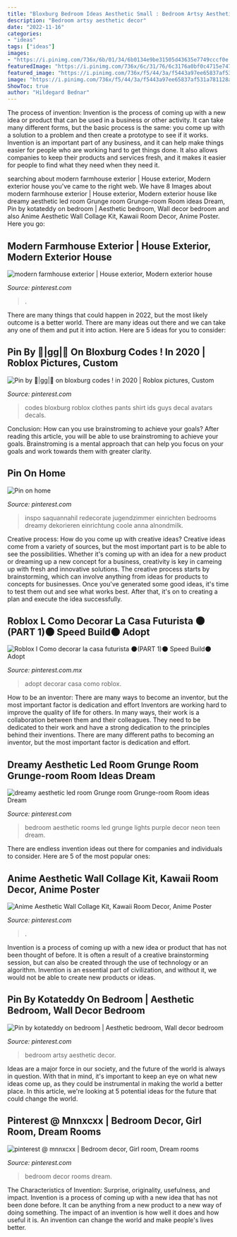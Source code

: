 ```yaml
---
title: "Bloxburg Bedroom Ideas Aesthetic Small : Bedroom Artsy Aesthetic Decor"
description: "Bedroom artsy aesthetic decor"
date: "2022-11-16"
categories:
- "ideas"
tags: ["ideas"]
images:
- "https://i.pinimg.com/736x/6b/01/34/6b0134e9be31505d43635e7749cccf0e.jpg"
featuredImage: "https://i.pinimg.com/736x/6c/31/76/6c3176a0bf0c4715e74776d4180f60d5.jpg"
featured_image: "https://i.pinimg.com/736x/f5/44/3a/f5443a97ee65837af531a781128af9b8.jpg"
image: "https://i.pinimg.com/736x/f5/44/3a/f5443a97ee65837af531a781128af9b8.jpg"
ShowToc: true
author: "Hildegard Bednar"
---
```



The process of invention:
Invention is the process of coming up with a new idea or product that can be used in a business or other activity. It can take many different forms, but the basic process is the same: you come up with a solution to a problem and then create a prototype to see if it works.
Invention is an important part of any business, and it can help make things easier for people who are working hard to get things done. It also allows companies to keep their products and services fresh, and it makes it easier for people to find what they need when they need it.

	

		
searching about modern farmhouse exterior | House exterior, Modern exterior house you've came to the right web. We have 8 Images about modern farmhouse exterior | House exterior, Modern exterior house like dreamy aesthetic led room Grunge room Grunge-room Room ideas Dream, Pin by kotateddy on bedroom | Aesthetic bedroom, Wall decor bedroom and also Anime Aesthetic Wall Collage Kit, Kawaii Room Decor, Anime Poster. Here you go:
		
    
## Modern Farmhouse Exterior | House Exterior, Modern Exterior House

<img loading=lazy src="https://i.pinimg.com/736x/10/cd/6d/10cd6de54cb261fc75f4282bd6cebf39.jpg" onerror="this.onerror=null;this.src='https://tse4.mm.bing.net/th?id=OIP.3UHrZbjKN8WhpIov9odIpgHaFC&amp;pid=15.1';" alt="modern farmhouse exterior | House exterior, Modern exterior house">

_Source: pinterest.com_

>. 

	

There are many things that could happen in 2022, but the most likely outcome is a better world. There are many ideas out there and we can take any one of them and put it into action. Here are 5 ideas for you to consider: 

    
## Pin By 🍒|gg|🍒 On Bloxburg Codes ! In 2020 | Roblox Pictures, Custom

<img loading=lazy src="https://i.pinimg.com/736x/6b/01/34/6b0134e9be31505d43635e7749cccf0e.jpg" onerror="this.onerror=null;this.src='https://tse4.mm.bing.net/th?id=OIP.F6s44dt-82VLbR72SivhdAHaJC&amp;pid=15.1';" alt="Pin by 🍒|gg|🍒 on bloxburg codes ! in 2020 | Roblox pictures, Custom">

_Source: pinterest.com_

>codes bloxburg roblox clothes pants shirt ids guys decal avatars decals. 

	

Conclusion: How can you use brainstroming to achieve your goals?
After reading this article, you will be able to use brainstroming to achieve your goals. Brainstroming is a mental approach that can help you focus on your goals and work towards them with greater clarity.

    
## Pin On Home

<img loading=lazy src="https://i.pinimg.com/736x/6c/31/76/6c3176a0bf0c4715e74776d4180f60d5.jpg" onerror="this.onerror=null;this.src='https://tse2.mm.bing.net/th?id=OIP.vdZwaY22-Iy6cVCtwlf8LwHaJ3&amp;pid=15.1';" alt="Pin on home">

_Source: pinterest.com_

>inspo saquannahil redecorate jugendzimmer einrichten bedrooms dreamy dekorieren einrichtung coole anna alnondmilk. 

	

Creative process: How do you come up with creative ideas?
Creative ideas come from a variety of sources, but the most important part is to be able to see the possibilities. Whether it's coming up with an idea for a new product or dreaming up a new concept for a business, creativity is key in cameing up with fresh and innovative solutions. The creative process starts by brainstorming, which can involve anything from ideas for products to concepts for businesses. Once you've generated some good ideas, it's time to test them out and see what works best. After that, it's on to creating a plan and execute the idea successfully.

    
## Roblox L Como Decorar La Casa Futurista 🌑(PART 1)🌑 Speed Build🌑 Adopt

<img loading=lazy src="https://i.pinimg.com/736x/8d/8f/d5/8d8fd5369527de059bae18cfcd5e7aeb.jpg" onerror="this.onerror=null;this.src='https://tse3.mm.bing.net/th?id=OIP.2MxYyYKSXmf-Emb7JXNL0gHaEK&amp;pid=15.1';" alt="Roblox l Como decorar la casa futurista 🌑(PART 1)🌑 Speed Build🌑 Adopt">

_Source: pinterest.com.mx_

>adopt decorar casa como roblox. 

	

How to be an inventor: There are many ways to become an inventor, but the most important factor is dedication and effort
Inventors are working hard to improve the quality of life for others. In many ways, their work is a collaboration between them and their colleagues. They need to be dedicated to their work and have a strong dedication to the principles behind their inventions. There are many different paths to becoming an inventor, but the most important factor is dedication and effort.

    
## Dreamy Aesthetic Led Room Grunge Room Grunge-room Room Ideas Dream

<img loading=lazy src="https://i.pinimg.com/736x/4e/94/f9/4e94f90bb9a2d64d37e3d5a93a2da695.jpg" onerror="this.onerror=null;this.src='https://tse3.mm.bing.net/th?id=OIP.HI_AtYgmcP3Tivr8FcfYaAHaJ3&amp;pid=15.1';" alt="dreamy aesthetic led room Grunge room Grunge-room Room ideas Dream">

_Source: pinterest.com_

>bedroom aesthetic rooms led grunge lights purple decor neon teen dream. 

	

There are endless invention ideas out there for companies and individuals to consider. Here are 5 of the most popular ones:

    
## Anime Aesthetic Wall Collage Kit, Kawaii Room Decor, Anime Poster

<img loading=lazy src="https://i.pinimg.com/736x/c4/69/49/c4694982f314ab639ffc4a8df0f497f4.jpg" onerror="this.onerror=null;this.src='https://tse2.mm.bing.net/th?id=OIP.dYcCVr9CqrqJ_uCvfGnVTAHaNK&amp;pid=15.1';" alt="Anime Aesthetic Wall Collage Kit, Kawaii Room Decor, Anime Poster">

_Source: pinterest.com_

>. 

	

Invention is a process of coming up with a new idea or product that has not been thought of before. It is often a result of a creative brainstorming session, but can also be created through the use of technology or an algorithm. Invention is an essential part of civilization, and without it, we would not be able to create new products or ideas.

    
## Pin By Kotateddy On Bedroom | Aesthetic Bedroom, Wall Decor Bedroom

<img loading=lazy src="https://i.pinimg.com/736x/f5/44/3a/f5443a97ee65837af531a781128af9b8.jpg" onerror="this.onerror=null;this.src='https://tse1.mm.bing.net/th?id=OIP.ZktZ2eKyi_7mXyMNr0AC_wHaLk&amp;pid=15.1';" alt="Pin by kotateddy on bedroom | Aesthetic bedroom, Wall decor bedroom">

_Source: pinterest.com_

>bedroom artsy aesthetic decor. 

	

Ideas are a major force in our society, and the future of the world is always in question. With that in mind, it's important to keep an eye on what new ideas come up, as they could be instrumental in making the world a better place. In this article, we're looking at 5 potential ideas for the future that could change the world.

    
## Pinterest @ Mnnxcxx | Bedroom Decor, Girl Room, Dream Rooms

<img loading=lazy src="https://i.pinimg.com/736x/22/8b/e6/228be64c6acf7fb6aab88321bbb517c8.jpg" onerror="this.onerror=null;this.src='https://tse3.mm.bing.net/th?id=OIP.DVaOGvfXuTwjYr_6AK2dbQHaMV&amp;pid=15.1';" alt="pinterest @ mnnxcxx | Bedroom decor, Girl room, Dream rooms">

_Source: pinterest.com_

>bedroom decor rooms dream. 

	

The Characteristics of Invention: Surprise, originality, usefulness, and impact.
Invention is a process of coming up with a new idea that has not been done before. It can be anything from a new product to a new way of doing something. The impact of an invention is how well it does and how useful it is. An invention can change the world and make people's lives better.

